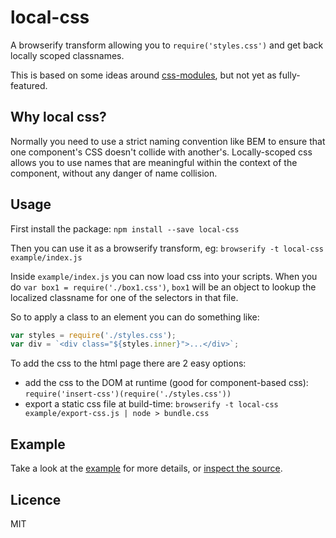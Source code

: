 local-css
====

A browserify transform allowing you to `require('styles.css')` and get back locally scoped classnames.

This is based on some ideas around [css-modules](http://github.com/css-modules), but not yet as fully-featured.

Why local css?
----

Normally you need to use a strict naming convention like BEM to ensure that one component's CSS doesn't collide with another's. Locally-scoped css allows you to use names that are meaningful within the context of the component, without any danger of name collision.

Usage
----

First install the package: `npm install --save local-css`

Then you can use it as a browserify transform, eg: `browserify -t local-css example/index.js`

Inside `example/index.js` you can now load css into your scripts.  When you do `var box1 = require('./box1.css')`, `box1` will be an object to lookup the localized classname for one of the selectors in that file.

So to apply a class to an element you can do something like:

```js
var styles = require('./styles.css');
var div = `<div class="${styles.inner}">...</div>`;
```

To add the css to the html page there are 2 easy options:

- add the css to the DOM at runtime (good for component-based css): `require('insert-css')(require('./styles.css'))`
- export a static css file at build-time: `browserify -t local-css example/export-css.js | node > bundle.css`

Example
----

Take a look at the [example](./example/index.js) for more details, or [inspect the source](http://joshwnj.github.io/local-css/).

Licence
----

MIT
